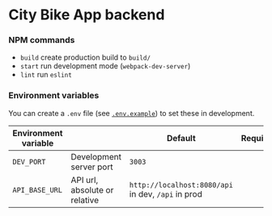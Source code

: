 # City Bike App backend

### NPM commands

* `build` create production build to `build/`
* `start` run development mode (`webpack-dev-server`)
* `lint` run `eslint`

### Environment variables

You can create a `.env` file (see [`.env.example`](.env.example)) to set these in development.

| Environment variable |                               | Default                                            | Required | Example |
|----------------------|-------------------------------|----------------------------------------------------|----------|---------|
| `DEV_PORT`           | Development server port       | `3003`                                             |          |         |
| `API_BASE_URL`       | API url, absolute or relative | `http://localhost:8080/api` in dev, `/api` in prod |          |         |
